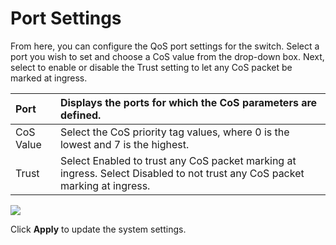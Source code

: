 # Port Settings

From here, you can configure the QoS port settings for the switch. Select a port you wish to set and choose a CoS value from the drop-down box. Next, select to enable or disable the Trust setting to let any CoS packet be marked at ingress.  


| Port | Displays the ports for which the CoS parameters are defined. |
| :--- | :--- |
| CoS Value | Select the CoS priority tag values, where 0 is the lowest and 7 is the highest. |
| Trust | Select Enabled to trust any CoS packet marking at ingress. Select Disabled to not trust any CoS packet marking at ingress. |

![](https://lh3.googleusercontent.com/jtgV5CAZNKBeRoQ0Iq1j_j1iSX8bjUNRtW6bGu9lMPOJMQjQs2HqaAhFcidOWnTQbW-PaiBWDDqs5L1GakMH28Msdqw-A1a7-mh0czQ4Z4BQWKz9CLNBFmZcv6_VZ7p9Ik_Afcw)

Click **Apply** to update the system settings.  


